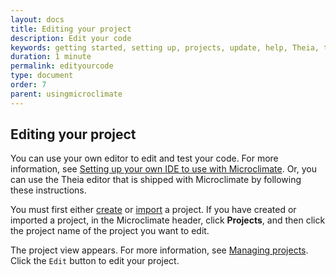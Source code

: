 ```yaml
---
layout: docs
title: Editing your project
description: Edit your code
keywords: getting started, setting up, projects, update, help, Theia, test, edit
duration: 1 minute
permalink: edityourcode
type: document
order: 7
parent: usingmicroclimate
---
```


## Editing your project

You can use your own editor to edit and test your code. For more information, see [Setting up your own IDE to use with Microclimate](settingownide). Or, you can use the Theia editor that is shipped with Microclimate by following these instructions.

You must first either [create](creatingaproject) or [import](importingaproject) a project. If you have created or imported a project, in the Microclimate header, click **Projects**, and then click the project name of the project you want to edit.

The project view appears. For more information, see [Managing projects](projectlist). Click the `Edit` button to edit your project.
